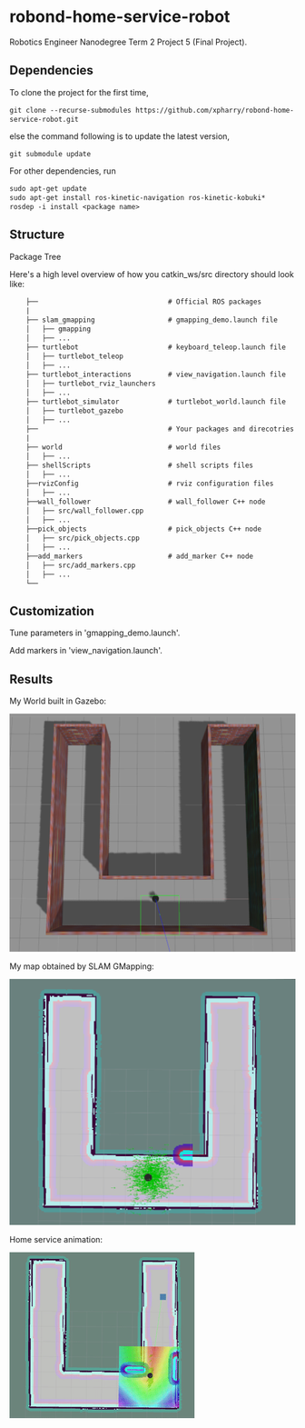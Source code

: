 # robond-home-service-robot
Robotics  Engineer Nanodegree Term 2 Project 5 (Final Project).

## Dependencies

To clone the project for the first time,

```
git clone --recurse-submodules https://github.com/xpharry/robond-home-service-robot.git
```

else the command following is to update the latest version,

```
git submodule update
```

For other dependencies, run

```
sudo apt-get update
sudo apt-get install ros-kinetic-navigation ros-kinetic-kobuki*
rosdep -i install <package name>
```

## Structure

Package Tree

Here's a high level overview of how you catkin_ws/src directory should look like:

```
    ├──                                # Official ROS packages
    |
    ├── slam_gmapping                  # gmapping_demo.launch file                   
    │   ├── gmapping
    │   ├── ...
    ├── turtlebot                      # keyboard_teleop.launch file
    │   ├── turtlebot_teleop
    │   ├── ...
    ├── turtlebot_interactions         # view_navigation.launch file      
    │   ├── turtlebot_rviz_launchers
    │   ├── ...
    ├── turtlebot_simulator            # turtlebot_world.launch file
    │   ├── turtlebot_gazebo
    │   ├── ...
    ├──                                # Your packages and direcotries
    |
    ├── world                          # world files
    │   ├── ...
    ├── shellScripts                   # shell scripts files
    │   ├── ...
    ├──rvizConfig                      # rviz configuration files
    │   ├── ...
    ├──wall_follower                   # wall_follower C++ node
    │   ├── src/wall_follower.cpp
    │   ├── ...
    ├──pick_objects                    # pick_objects C++ node
    │   ├── src/pick_objects.cpp
    │   ├── ...
    ├──add_markers                     # add_marker C++ node
    │   ├── src/add_markers.cpp
    │   ├── ...
    └──
```

## Customization

Tune parameters in 'gmapping_demo.launch'.

Add markers in 'view_navigation.launch'.

## Results

My World built in Gazebo:

![](./results/my_world.png)

My map obtained by SLAM GMapping:

![](./results/my_map.png)

Home service animation:

![](./results/home_service_animation.gif)
